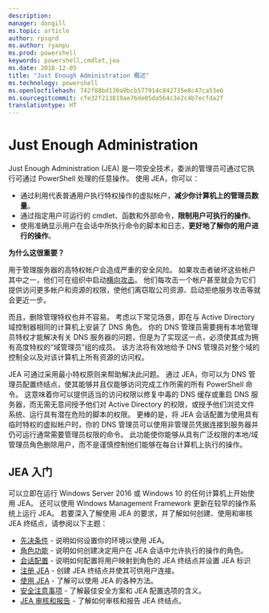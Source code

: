 ```yaml
---
description: 
manager: dongill
ms.topic: article
author: rpsqrd
ms.author: ryanpu
ms.prod: powershell
keywords: powershell,cmdlet,jea
ms.date: 2016-12-05
title: "Just Enough Administration 概述"
ms.technology: powershell
ms.openlocfilehash: 742f88bd130a9bcb577914c842735e8c47ca53e6
ms.sourcegitcommit: cfe32f213819ae76de05da564c3e2c4b7ecfda2f
translationtype: HT
---
```

# <a name="just-enough-administration"></a>Just Enough Administration

Just Enough Administration (JEA) 是一项安全技术，委派的管理员可通过它执行可通过 PowerShell 处理的任意操作。
使用 JEA，你可以：

- 通过利用代表普通用户执行特权操作的虚拟帐户，**减少你计算机上的管理员数量**。
- 通过指定用户可运行的 cmdlet、函数和外部命令，**限制用户可执行的操作**。
- 使用准确显示用户在会话中所执行命令的脚本和日志，**更好地了解你的用户进行的操作**。

**为什么这很重要？**

用于管理服务器的高特权帐户会造成严重的安全风险。
如果攻击者破坏这些帐户其中之一，他们可在组织中启动[横向攻击](http://aka.ms/pth)。
他们每攻击一个帐户甚至就会为它们提供访问更多帐户和资源的权限，使他们离窃取公司资源、启动拒绝服务攻击等就会更近一步。

而且，删除管理特权也并不容易。
考虑以下常见场景，即在与 Active Directory 域控制器相同的计算机上安装了 DNS 角色。
你的 DNS 管理员需要拥有本地管理员特权才能解决有关 DNS 服务器的问题，但是为了实现这一点，必须使其成为拥有高度特权的“域管理员”组的成员。
该方法将有效地给予 DNS 管理员对整个域的控制全以及对该计算机上所有资源的访问权。

JEA 可通过采用最小特权原则来帮助解决此问题。
通过 JEA，你可以为 DNS 管理员配置终结点，使其能够并且仅能够访问完成工作所需的所有 PowerShell 命令。
这意味着你可以提供适当的访问权限以修复中毒的 DNS 缓存或重启 DNS 服务器，而无需无意间授予他们对 Active Directory 的权限，或授予他们浏览文件系统、运行具有潜在危险的脚本的权限。
更棒的是，将 JEA 会话配置为使用具有临时特权的虚拟帐户时，你的 DNS 管理员可以使用非管理员凭据连接到服务器并仍可运行通常需要管理员权限的命令。
此功能使你能够从具有广泛权限的本地/域管理员角色删除用户，而不是谨慎控制他们能够在每台计算机上执行的操作。

## <a name="get-started-with-jea"></a>JEA 入门

可以立即在运行 Windows Server 2016 或 Windows 10 的任何计算机上开始使用 JEA。
还可以使用 Windows Management Framework 更新在较早的操作系统上运行 JEA。
若要深入了解使用 JEA 的要求，并了解如何创建、使用和审核 JEA 终结点，请参阅以下主题：

- [先决条件](prerequisites.md) - 说明如何设置你的环境以使用 JEA。
- [角色功能](role-capabilities.md) - 说明如何创建决定用户在 JEA 会话中允许执行的操作的角色。
- [会话配置](session-configurations.md) - 说明如何配置将用户映射到角色的 JEA 终结点并设置 JEA 标识
- [注册 JEA](register-jea.md) - 创建 JEA 终结点并使其可供用户连接。
- [使用 JEA](using-jea.md) - 了解可以使用 JEA 的各种方法。
- [安全注意事项](security-considerations.md) - 了解最佳安全方案和 JEA 配置选项的含义。
- [JEA 审核和报告](audit-and-report.md) - 了解如何审核和报告 JEA 终结点。